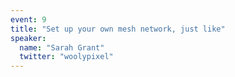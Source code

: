 ```yaml
---
event: 9
title: "Set up your own mesh network, just like"
speaker:
  name: "Sarah Grant"
  twitter: "woolypixel"
---
```

